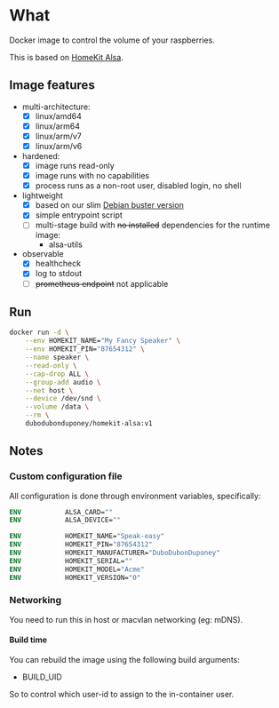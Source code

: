 # What

Docker image to control the volume of your raspberries.

This is based on [HomeKit Alsa](https://github.com/dubo-dubon-duponey/homekit-alsa).

## Image features

 * multi-architecture:
    * [x] linux/amd64
    * [x] linux/arm64
    * [x] linux/arm/v7
    * [x] linux/arm/v6
 * hardened:
    * [x] image runs read-only
    * [x] image runs with no capabilities
    * [x] process runs as a non-root user, disabled login, no shell
 * lightweight
    * [x] based on our slim [Debian buster version](https://github.com/dubo-dubon-duponey/docker-debian)
    * [x] simple entrypoint script
    * [ ] multi-stage build with ~~no installed~~ dependencies for the runtime image:
        * alsa-utils
 * observable
    * [x] healthcheck
    * [x] log to stdout
    * [ ] ~~prometheus endpoint~~ not applicable

## Run

```bash
docker run -d \
    --env HOMEKIT_NAME="My Fancy Speaker" \
    --env HOMEKIT_PIN="87654312" \
    --name speaker \
    --read-only \
    --cap-drop ALL \
    --group-add audio \
    --net host \
    --device /dev/snd \
    --volume /data \
    --rm \
    dubodubonduponey/homekit-alsa:v1
```

## Notes

### Custom configuration file

All configuration is done through environment variables, specifically:

```dockerfile
ENV           ALSA_CARD=""
ENV           ALSA_DEVICE=""

ENV           HOMEKIT_NAME="Speak-easy"
ENV           HOMEKIT_PIN="87654312"
ENV           HOMEKIT_MANUFACTURER="DuboDubonDuponey"
ENV           HOMEKIT_SERIAL=""
ENV           HOMEKIT_MODEL="Acme"
ENV           HOMEKIT_VERSION="0"
```

### Networking

You need to run this in host or macvlan networking (eg: mDNS).

#### Build time

You can rebuild the image using the following build arguments:

 * BUILD_UID
 
So to control which user-id to assign to the in-container user.
